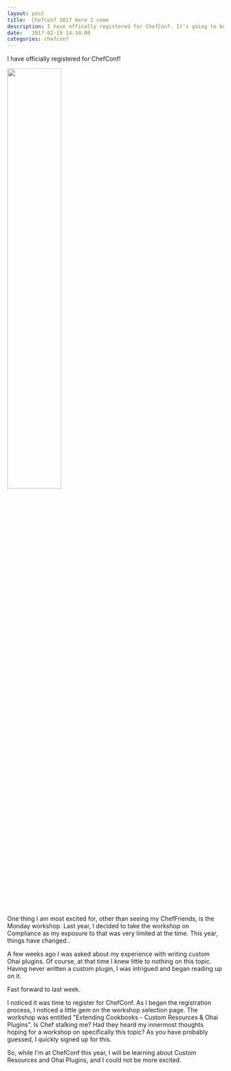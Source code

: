 ```yaml
---
layout: post
title:  ChefConf 2017 Here I come
description: I have offically registered for ChefConf. It's going to be a swell time.
date:   2017-02-19 14:34:00
categories: chefconf
---
```

I have officially registered for ChefConf!

<img src="{{ site.baseurl }}/images/happy-dance.gif" style="width: 50%; height: 50%;">

One thing I am most excited for, other than seeing my ChefFriends, is the Monday workshop. Last year, I decided to take the workshop on Compliance as my exposure to that was very limited at the time. This year, things have changed..

A few weeks ago I was asked about my experience with writing custom Ohai plugins. Of course, at that time I knew little to nothing on this topic. Having never written a custom plugin, I was intrigued and began reading up on it.

Fast forward to last week.

I noticed it was time to register for ChefConf. As I began the registration process, I noticed a little gem on the workshop selection page. The workshop was entitled "Extending Cookbooks - Custom Resources & Ohai Plugins". Is Chef stalking me? Had they heard my innermost thoughts hoping for a workshop on specifically this topic? As you have probably guessed, I quickly signed up for this.

So, while I'm at ChefConf this year, I will be learning about Custom Resources and Ohai Plugins, and I could not be more excited.  
